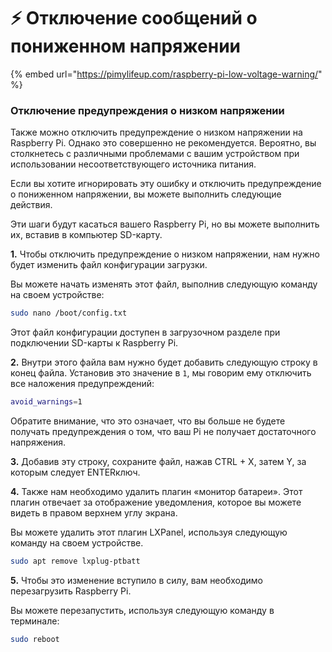 # ⚡ Отключение сообщений о пониженном напряжении

{% embed url="https://pimylifeup.com/raspberry-pi-low-voltage-warning/" %}

### Отключение предупреждения о низком напряжении <a href="#disabling-the-low-voltage-warning" id="disabling-the-low-voltage-warning"></a>

Также можно отключить предупреждение о низком напряжении на Raspberry Pi. Однако это совершенно не рекомендуется. Вероятно, вы столкнетесь с различными проблемами с вашим устройством при использовании несоответствующего источника питания.

Если вы хотите игнорировать эту ошибку и отключить предупреждение о пониженном напряжении, вы можете выполнить следующие действия.

Эти шаги будут касаться вашего Raspberry Pi, но вы можете выполнить их, вставив в компьютер SD-карту.

**1.** Чтобы отключить предупреждение о низком напряжении, нам нужно будет изменить файл конфигурации загрузки.

Вы можете начать изменять этот файл, выполнив следующую команду на своем устройстве:

```bash
sudo nano /boot/config.txt
```

Этот файл конфигурации доступен в загрузочном разделе при подключении SD-карты к Raspberry Pi.

**2.** Внутри этого файла вам нужно будет добавить следующую строку в конец файла. Установив это значение в `1`, мы говорим ему отключить все наложения предупреждений:

```bash
avoid_warnings=1
```

Обратите внимание, что это означает, что вы больше не будете получать предупреждения о том, что ваш Pi не получает достаточного напряжения.

**3.** Добавив эту строку, сохраните файл, нажав CTRL + X, затем Y, за которым следует ENTERключ.

**4.** Также нам необходимо удалить плагин «монитор батареи». Этот плагин отвечает за отображение уведомления, которое вы можете видеть в правом верхнем углу экрана.

Вы можете удалить этот плагин LXPanel, используя следующую команду на своем устройстве.

```bash
sudo apt remove lxplug-ptbatt
```

**5.** Чтобы это изменение вступило в силу, вам необходимо перезагрузить Raspberry Pi.

Вы можете перезапустить, используя следующую команду в терминале:

```bash
sudo reboot
```
